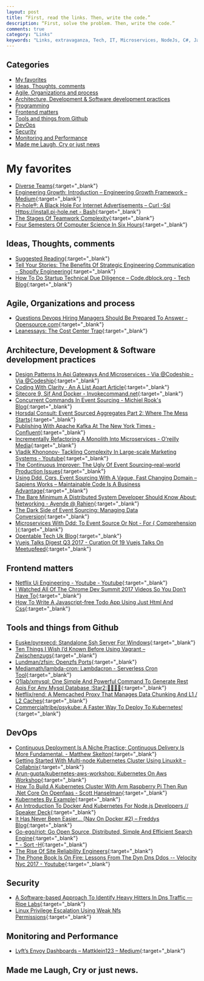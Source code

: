 ```yaml
---
layout: post
title: “First, read the links. Then, write the code.”
description: “First, solve the problem. Then, write the code.”
comments: true
category: "Links"
keywords: "Links, extravaganza, Tech, IT, Microservices, NodeJs, C#, Javascript, Solution architecture"
---
```


## Categories ##
* [My favorites](#favorites)
* [Ideas, Thoughts, comments](#ideas)
* [Agile, Organizations and process](#agile)
* [Architecture, Development & Software development practices](#development)
* [Programming](#net)
* [Frontend matters](#web)
* [Tools and things from Github](#tools)
* [DevOps](#devops)
* [Security](#security)
* [Monitoring and Performance](#monitoring)
* [Made me Laugh, Cry or just news](#news)

# My favorites<a name="favorites"></a> #
* [Diverse Teams](https://kateheddleston.com/blog/how-to-build-diverse-teams){:target="_blank"}
* [Engineering Growth: Introduction – Engineering Growth Framework – Medium](https://medium.com/s/engineering-growth-framework/engineering-growth-introduction-8ba7b78c8d6c){:target="_blank"}
* [Pi-hole®: A Black Hole For Internet Advertisements – Curl -Ssl Https://install.pi-hole.net - Bash](https://pi-hole.net/){:target="_blank"}
* [The Stages Of Teamwork Complexity](https://dev.to/lpasqualis/the-stages-of-teamwork-complexity-ce8){:target="_blank"}
* [Four Semesters Of Computer Science In Six Hours](https://btholt.github.io/four-semesters-of-cs/){:target="_blank"}

## Ideas, Thoughts, comments <a name="ideas"></a> ##
* [Suggested Reading](http://www.xplaner.com/suggested-reading/){:target="_blank"}
* [Tell Your Stories: The Benefits Of Strategic Engineering Communication – Shopify Engineering](https://shopifyengineering.myshopify.com/blogs/engineering/tell-your-stories-the-benefits-of-strategic-engineering-communications){:target="_blank"}
* [How To Do Startup Technical Due Diligence – Code.dblock.org - Tech Blog](http://code.dblock.org/2017/10/29/how-to-do-startup-technical-due-diligence.html){:target="_blank"}

## Agile, Organizations and process<a name="agile"></a> ##
* [Questions Devops Hiring Managers Should Be Prepared To Answer - Opensource.com](https://opensource.com/article/17/11/inclusive-workforce-takes-work){:target="_blank"}
* [Leanessays: The Cost Center Trap](http://www.leanessays.com/2017/11/the-cost-center-trap.html){:target="_blank"}

## Architecture, Development & Software development practices <a name="development"></a> ##
* [Design Patterns In Api Gateways And Microservices - Via @Codeship - Via @Codeship](https://blog.codeship.com/design-patterns-in-api-gateways-and-microservices/){:target="_blank"}
* [Coding With Clarity · An A List Apart Article](https://alistapart.com/article/coding-with-clarity){:target="_blank"}
* [Sitecore 9, Sif And Docker - Invokecommand.net](http://invokecommand.net/posts/sitecore-9-sif-and-docker){:target="_blank"}
* [Concurrent Commands In Event Sourcing - Michiel Rook's Blog](https://www.michielrook.nl/2016/09/concurrent-commands-event-sourcing/?__s=rz6syqwso5amykgnmqva){:target="_blank"}
* [Horsdal Consult: Event Sourced Aggregates Part 2: Where The Mess Starts](http://www.horsdal-consult.dk/2017/10/event-sourced-aggregates-part-2-where.html){:target="_blank"}
* [Publishing With Apache Kafka At The New York Times - Confluent](https://www.confluent.io/blog/publishing-apache-kafka-new-york-times/?__s=rz6syqwso5amykgnmqva){:target="_blank"}
* [Incrementally Refactoring A Monolith Into Microservices - O'reilly Media](https://www.oreilly.com/ideas/incrementally-refactoring-a-monolith-into-microservices?__s=rz6syqwso5amykgnmqva){:target="_blank"}
* [Vladik Khononov- Tackling Complexity In Large-scale Marketing Systems - Youtube](https://www.youtube.com/watch?v=k2LazT39-8Y&__s=rz6syqwso5amykgnmqva){:target="_blank"}
* [The Continuous Improver: The Ugly Of Event Sourcing–real-world Production Issues](http://www.continuousimprover.com/2017/11/the-ugly-of-event-sourcingreal-world.html?__s=rz6syqwso5amykgnmqva){:target="_blank"}
* [Using Ddd, Cqrs, Event Sourcing With A Vague, Fast Changing Domain – Sapiens Works – Maintainable Code Is A Business Advantage](http://blog.sapiensworks.com/post/2017/10/30/Is-DDD-ES-CQRS-changing-domain?__s=rz6syqwso5amykgnmqva){:target="_blank"}
* [The Bare Minimum A Distributed System Developer Should Know About: Networking - Ayende @ Rahien](https://ayende.com/blog/180386/the-bare-minimum-a-distributed-system-developer-should-know-about-networking?__s=rz6syqwso5amykgnmqva){:target="_blank"}
* [The Dark Side of Event Sourcing: Managing Data Conversion](http://files.movereem.nl/2017saner-eventsourcing.pdf?__s=rz6syqwso5amykgnmqva){:target="_blank"}
* [Microservices With Ddd: To Event Source Or Not - For { Comprehension }](https://forcomprehension.com/2017/10/30/to-event-source-or-not/){:target="_blank"}
* [Opentable Tech Uk Blog](http://tech.opentable.co.uk//blog/2017/11/02/circuit-breakers-and-application-resilience/){:target="_blank"}
* [Vuejs Talks Digest Q3 2017 - Curation Of 19 Vuejs Talks On Meetupfeed](http://meetupfeed.com/recorded-vuejs-talks-last-three-months-vuejs-talks-digest-q3-2017/){:target="_blank"}

## Frontend matters <a name="web"></a> ##
* [Netflix Ui Engineering - Youtube - Youtube](https://www.youtube.com/channel/UCGGRRqAjPm6sL3-WGBDnKJA){:target="_blank"}
* [I Watched All Of The Chrome Dev Summit 2017 Videos So You Don’t Have To](https://redfin.engineering/i-watched-all-of-the-chrome-dev-summit-2017-videos-so-you-dont-have-to-9b62a593c3cb){:target="_blank"}
* [How To Write A Javascript-free Todo App Using Just Html And Css](http://www.mattzeunert.com/2017/10/30/javascript-free-todo-app.html){:target="_blank"}

## Tools and things from Github <a name="tools"></a> ##
* [Euske/pyrexecd: Standalone Ssh Server For Windows](https://github.com/euske/pyrexecd){:target="_blank"}
* [Ten Things I Wish I’d Known Before Using Vagrant – Zwischenzugs](https://zwischenzugs.com/2017/10/27/ten-things-i-wish-id-known-before-using-vagrant/){:target="_blank"}
* [Lundman/zfsin: Openzfs Ports](https://github.com/lundman/zfsin){:target="_blank"}
* [Mediamath/lambda-cron: Lambdacron - Serverless Cron Tool](https://github.com/mediaMath/lambda-cron){:target="_blank"}
* [O1lab/xmysql: One Simple And Powerful Command To Generate Rest Apis For Any Mysql Database :Star2::star2::star2::star2::star2:](https://github.com/o1lab/xmysql){:target="_blank"}
* [Netflix/rend: A Memcached Proxy That Manages Data Chunking And L1 / L2 Caches](https://github.com/Netflix/rend){:target="_blank"}
* [Commercialtribe/psykube: A Faster Way To Deploy To Kubernetes!](https://github.com/CommercialTribe/psykube){:target="_blank"}

## DevOps<a name="devops"></a> ##
* [Continuous Deployment Is A Niche Practice; Continuous Delivery Is More Fundamental. - Matthew Skelton](https://blog.matthewskelton.net/2017/10/27/continuous-deployment-is-a-niche-practice-continuous-delivery-is-more-fundamental/){:target="_blank"}
* [Getting Started With Multi-node Kubernetes Cluster Using Linuxkit – Collabnix](http://collabnix.com/getting-started-with-multi-node-kubernetes-cluster-using-linuxkit/){:target="_blank"}
* [Arun-gupta/kubernetes-aws-workshop: Kubernetes On Aws Workshop](https://github.com/arun-gupta/kubernetes-aws-workshop){:target="_blank"}
* [How To Build A Kubernetes Cluster With Arm Raspberry Pi Then Run .Net Core On Openfaas - Scott Hanselman](https://www.hanselman.com/blog/HowToBuildAKubernetesClusterWithARMRaspberryPiThenRunNETCoreOnOpenFaas.aspx){:target="_blank"}
* [Kubernetes By Example](http://kubernetesbyexample.com/){:target="_blank"}
* [An Introduction To Docker And Kubernetes For Node.js Developers // Speaker Deck](https://speakerdeck.com/georgecrawford/an-introduction-to-docker-and-kubernetes-for-node-dot-js-developers){:target="_blank"}
* [It Has Never Been Easier… (Nav On Docker #2) – Freddys Blog](https://blogs.msdn.microsoft.com/freddyk/2017/10/29/it-has-never-been-easier-nav-on-docker-2/){:target="_blank"}
* [Go-ego/riot: Go Open Source, Distributed, Simple And Efficient Search Engine](https://github.com/go-ego/riot){:target="_blank"}
* [* - Sort -H](https://dev.to/djviolin/what-are-your-unix-pipeline-commands-that-saved-you-from-lot-of-codingtime-7ok){:target="_blank"}
* [The Rise Of Site Reliability Engineers](https://blog.newrelic.com/2017/10/30/site-reliability-engineer-sre/){:target="_blank"}
* [The Phone Book Is On Fire: Lessons From The Dyn Dns Ddos -- Velocity Nyc 2017 - Youtube](https://www.youtube.com/watch?v=Y1frKCKL8xA){:target="_blank"}

## Security<a name="security"></a> ##
* [A Software-based Approach To Identify Heavy Hitters In Dns Traffic — Ripe Labs](https://labs.ripe.net/Members/santiago_r_r_/a-software-based-approach-to-identify-heavy-hitters-in-dns-traffic){:target="_blank"}
* [Linux Privilege Escalation Using Weak Nfs Permissions](https://haiderm.com/linux-privilege-escalation-using-weak-nfs-permissions/){:target="_blank"}

## Monitoring and Performance <a name="monitoring"></a> ##
* [Lyft’s Envoy Dashboards – Mattklein123 – Medium](https://medium.com/@mattklein123/lyfts-envoy-dashboards-5c91738816b1?__s=bwykwk1kcceogszq8abt){:target="_blank"}

## Made me Laugh, Cry or just news. <a name="news"></a> ##
